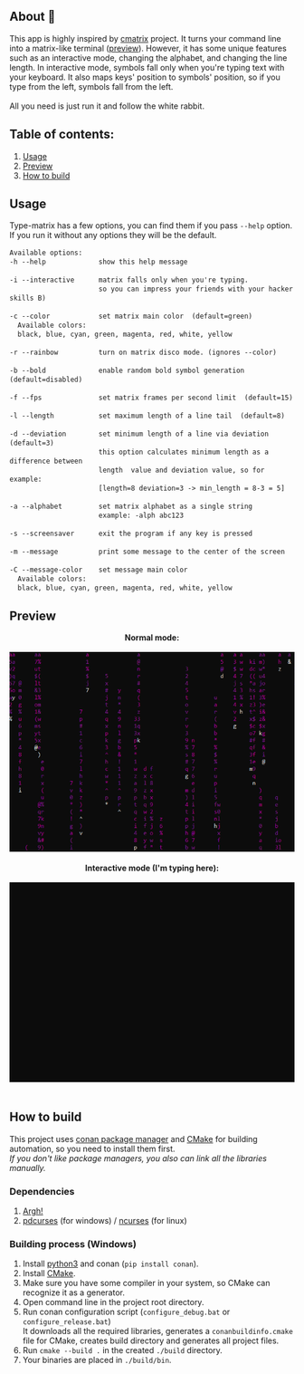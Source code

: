 ## About 🐇

This app is highly inspired by [cmatrix][cmatrix-repo] project.
It turns your command line into a matrix-like terminal ([preview](#preview)).
However, it has some unique features such as an interactive mode, changing the alphabet, and changing the line length.
In interactive mode, symbols fall only when you're typing text with your keyboard.
It also maps keys' position to symbols' position, so if you type from the left, symbols fall from the left.<br>
<br>
All you need is just run it and follow the white rabbit.

## Table of contents:

1. [Usage](#usage)
2. [Preview](#preview)
3. [How to build](#how-to-build)

## Usage

Type-matrix has a few options, you can find them if you pass `--help` option.<br>
If you run it without any options they will be the default.

```
Available options:
-h --help             show this help message

-i --interactive      matrix falls only when you're typing.
                      so you can impress your friends with your hacker skills B)

-c --color            set matrix main color  (default=green)
  Available colors:
  black, blue, cyan, green, magenta, red, white, yellow

-r --rainbow          turn on matrix disco mode. (ignores --color)

-b --bold             enable random bold symbol generation  (default=disabled)

-f --fps              set matrix frames per second limit  (default=15)

-l --length           set maximum length of a line tail  (default=8)

-d --deviation        set minimum length of a line via deviation (default=3)
                      this option calculates minimum length as a difference between
                      length  value and deviation value, so for example:
                      [length=8 deviation=3 -> min_length = 8-3 = 5]

-a --alphabet         set matrix alphabet as a single string
                      example: -alph abc123

-s --screensaver      exit the program if any key is pressed

-m --message          print some message to the center of the screen

-C --message-color    set message main color
  Available colors:
  black, blue, cyan, green, magenta, red, white, yellow
```

## Preview

<p align="center">
  <b>Normal mode:</b> <br><br>
  <img width="600" src="https://github.com/Glitchy-Sheep/type-matrix/raw/assets/preview_normal_mode.gif"> <br><br>
  <b>Interactive mode (I'm typing here):</b> <br><br>
  <img width="600" src="https://github.com/Glitchy-Sheep/type-matrix/raw/assets/preview_interactive_mode.gif"><br><br>
</p>

## How to build
This project uses [conan package manager](https://conan.io/)
and [CMake](https://cmake.org/) for building automation, so you need to install them first.<br>
_If you don't like package managers, you also can link all the libraries manually._

### Dependencies
  1. [Argh!](https://github.com/adishavit/argh)
  2. [pdcurses](https://pdcurses.org/) (for windows) /
     [ncurses](https://invisible-island.net/ncurses/) (for linux)

### Building process (Windows)
  1. Install [python3](https://www.python.org/) and conan (`pip install conan`).
  2. Install [CMake](https://cmake.org/).
  3. Make sure you have some compiler in your system, so CMake can recognize it as a generator.
  4. Open command line in the project root directory.
  5. Run conan configuration script (`configure_debug.bat` or `configure_release.bat`)<br>
     It downloads all the required libraries, generates a `conanbuildinfo.cmake` file for CMake,
     creates build directory and generates all project files.<br>
  6. Run `cmake --build .` in the created `./build` directory.
  7. Your binaries are placed in `./build/bin`.

[cmatrix-repo]: https://github.com/abishekvashok/cmatrix
